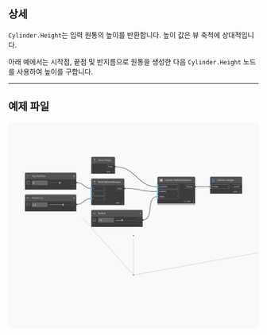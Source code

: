 ## 상세
`Cylinder.Height`는 입력 원통의 높이를 반환합니다. 높이 값은 뷰 축척에 상대적입니다.

아래 예에서는 시작점, 끝점 및 반지름으로 원통을 생성한 다음 `Cylinder.Height` 노드를 사용하여 높이를 구합니다.

___
## 예제 파일

![Height](./Autodesk.DesignScript.Geometry.Cylinder.Height_img.jpg)

